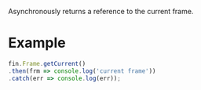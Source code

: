 Asynchronously returns a reference to the current frame.
# Example
```js
fin.Frame.getCurrent()
.then(frm => console.log('current frame'))
.catch(err => console.log(err));
```
